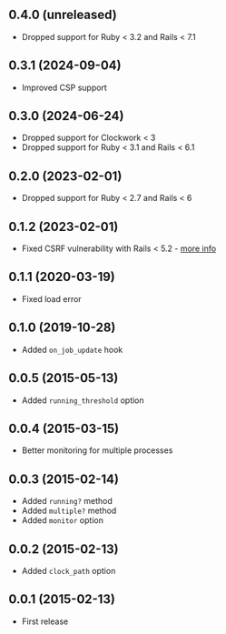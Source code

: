 ## 0.4.0 (unreleased)

- Dropped support for Ruby < 3.2 and Rails < 7.1

## 0.3.1 (2024-09-04)

- Improved CSP support

## 0.3.0 (2024-06-24)

- Dropped support for Clockwork < 3
- Dropped support for Ruby < 3.1 and Rails < 6.1

## 0.2.0 (2023-02-01)

- Dropped support for Ruby < 2.7 and Rails < 6

## 0.1.2 (2023-02-01)

- Fixed CSRF vulnerability with Rails < 5.2 - [more info](https://github.com/ankane/clockwork_web/issues/4)

## 0.1.1 (2020-03-19)

- Fixed load error

## 0.1.0 (2019-10-28)

- Added `on_job_update` hook

## 0.0.5 (2015-05-13)

- Added `running_threshold` option

## 0.0.4 (2015-03-15)

- Better monitoring for multiple processes

## 0.0.3 (2015-02-14)

- Added `running?` method
- Added `multiple?` method
- Added `monitor` option

## 0.0.2 (2015-02-13)

- Added `clock_path` option

## 0.0.1 (2015-02-13)

- First release
